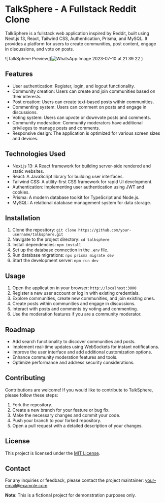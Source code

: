 # TalkSphere - A Fullstack Reddit Clone

TalkSphere is a fullstack web application inspired by Reddit, built using Next.js 13, React, Tailwind CSS, Authentication, Prisma, and MySQL. It provides a platform for users to create communities, post content, engage in discussions, and vote on posts.

![TalkSphere Preview](![WhatsApp Image 2023-07-10 at 21 39 22](https://github.com/SayedTabish72/talksphere-fullstack-reddit-clone/assets/93794214/727a6568-fe6a-4aa2-a34c-4738d4a05b95)
)

## Features

- User authentication: Register, login, and logout functionality.
- Community creation: Users can create and join communities based on their interests.
- Post creation: Users can create text-based posts within communities.
- Commenting system: Users can comment on posts and engage in discussions.
- Voting system: Users can upvote or downvote posts and comments.
- Community moderation: Community moderators have additional privileges to manage posts and comments.
- Responsive design: The application is optimized for various screen sizes and devices.

## Technologies Used

- Next.js 13: A React framework for building server-side rendered and static websites.
- React: A JavaScript library for building user interfaces.
- Tailwind CSS: A utility-first CSS framework for rapid UI development.
- Authentication: Implementing user authentication using JWT and cookies.
- Prisma: A modern database toolkit for TypeScript and Node.js.
- MySQL: A relational database management system for data storage.

## Installation

1. Clone the repository: `git clone https://github.com/your-username/talksphere.git`
2. Navigate to the project directory: `cd talksphere`
3. Install dependencies: `npm install`
4. Set up the database connection in the `.env` file.
5. Run database migrations: `npx prisma migrate dev`
6. Start the development server: `npm run dev`

## Usage

1. Open the application in your browser: `http://localhost:3000`
2. Register a new user account or log in with existing credentials.
3. Explore communities, create new communities, and join existing ones.
4. Create posts within communities and engage in discussions.
5. Interact with posts and comments by voting and commenting.
6. Use the moderation features if you are a community moderator.

## Roadmap

- Add search functionality to discover communities and posts.
- Implement real-time updates using WebSockets for instant notifications.
- Improve the user interface and add additional customization options.
- Enhance community moderation features and tools.
- Optimize performance and address security considerations.

## Contributing

Contributions are welcome! If you would like to contribute to TalkSphere, please follow these steps:

1. Fork the repository.
2. Create a new branch for your feature or bug fix.
3. Make the necessary changes and commit your code.
4. Push your branch to your forked repository.
5. Open a pull request with a detailed description of your changes.

## License

This project is licensed under the [MIT License](LICENSE).

## Contact

For any inquiries or feedback, please contact the project maintainer: your-email@example.com

**Note**: This is a fictional project for demonstration purposes only.
